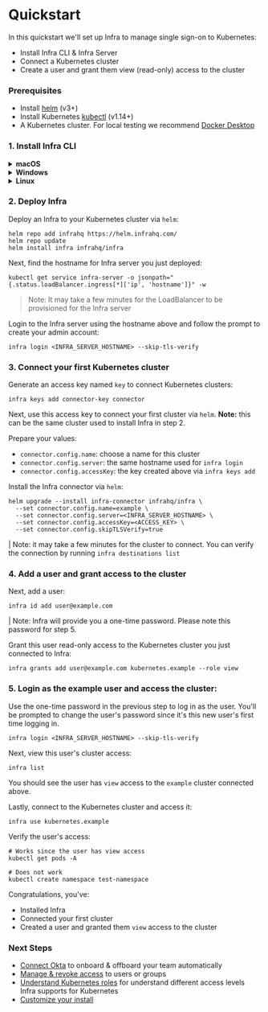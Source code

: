 # Quickstart

In this quickstart we'll set up Infra to manage single sign-on to Kubernetes:
* Install Infra CLI & Infra Server
* Connect a Kubernetes cluster
* Create a user and grant them view (read-only) access to the cluster

### Prerequisites

* Install [helm](https://helm.sh/docs/intro/install/) (v3+)
* Install Kubernetes [kubectl](https://kubernetes.io/docs/tasks/tools/#kubectl) (v1.14+)
* A Kubernetes cluster. For local testing we recommend [Docker Desktop](https://www.docker.com/products/docker-desktop/)

### 1. Install Infra CLI

<details>
  <summary><strong>macOS</strong></summary>

  ```bash
  brew install infrahq/tap/infra
  ```

  You may need to perform `brew link` if your symlinks are not working.
  ```bash
  brew link infrahq/tap/infra
  ```
</details>

<details>
  <summary><strong>Windows</strong></summary>

  ```powershell
  scoop bucket add infrahq https://github.com/infrahq/scoop.git
  scoop install infra
  ```

</details>

<details>
  <summary><strong>Linux</strong></summary>

  ```bash
  # Ubuntu & Debian
  echo 'deb [trusted=yes] https://apt.fury.io/infrahq/ /' | sudo tee /etc/apt/sources.list.d/infrahq.list
  sudo apt update
  sudo apt install infra
  ```
  ```bash
  # Fedora & Red Hat Enterprise Linux
  sudo dnf config-manager --add-repo https://yum.fury.io/infrahq/
  sudo dnf install infra
  ```
</details>


### 2. Deploy Infra

Deploy an Infra to your Kubernetes cluster via `helm`:

```
helm repo add infrahq https://helm.infrahq.com/
helm repo update
helm install infra infrahq/infra
```

Next, find the hostname for Infra server you just deployed:

```
kubectl get service infra-server -o jsonpath="{.status.loadBalancer.ingress[*]['ip', 'hostname']}" -w
```

> Note: It may take a few minutes for the LoadBalancer to be provisioned for the Infra server

Login to the Infra server using the hostname above and follow the prompt to create your admin account:

```
infra login <INFRA_SERVER_HOSTNAME> --skip-tls-verify
```


### 3. Connect your first Kubernetes cluster

Generate an access key named `key` to connect Kubernetes clusters:

```
infra keys add connector-key connector
```

Next, use this access key to connect your first cluster via `helm`. **Note:** this can be the same cluster used to install Infra in step 2.

Prepare your values:

* `connector.config.name`: choose a name for this cluster
* `connector.config.server`: the same hostname used for `infra login`
* `connector.config.accessKey`: the key created above via `infra keys add`

Install the Infra connector via `helm`:

```
helm upgrade --install infra-connector infrahq/infra \
  --set connector.config.name=example \
  --set connector.config.server=<INFRA_SERVER_HOSTNAME> \
  --set connector.config.accessKey=<ACCESS_KEY> \
  --set connector.config.skipTLSVerify=true
```

| Note: it may take a few minutes for the cluster to connect. You can verify the connection by running `infra destinations list`

### 4. Add a user and grant access to the cluster

Next, add a user:

```
infra id add user@example.com
```

| Note: Infra will provide you a one-time password. Please note this password for step 5.

Grant this user read-only access to the Kubernetes cluster you just connected to Infra:

```
infra grants add user@example.com kubernetes.example --role view
```

### 5. Login as the example user and access the cluster:

Use the one-time password in the previous step to log in as the user. You'll be prompted to change the user's password since it's this new user's first time logging in.

```
infra login <INFRA_SERVER_HOSTNAME> --skip-tls-verify
```

Next, view this user's cluster access:

```
infra list
```

You should see the user has `view` access to the `example` cluster connected above.

Lastly, connect to the Kubernetes cluster and access it:

```
infra use kubernetes.example
```

Verify the user's access:

```
# Works since the user has view access
kubectl get pods -A

# Does not work
kubectl create namespace test-namespace
```

Congratulations, you've:
* Installed Infra
* Connected your first cluster
* Created a user and granted them `view` access to the cluster

### Next Steps

* [Connect Okta](../guides/identity-providers/okta.md) to onboard & offboard your team automatically
* [Manage & revoke access](../guides/granting-access.md) to users or groups
* [Understand Kubernetes roles](../connectors/kubernetes.md#roles) for understand different access levels Infra supports for Kubernetes
* [Customize your install](../install/install-on-kubernetes.md)

